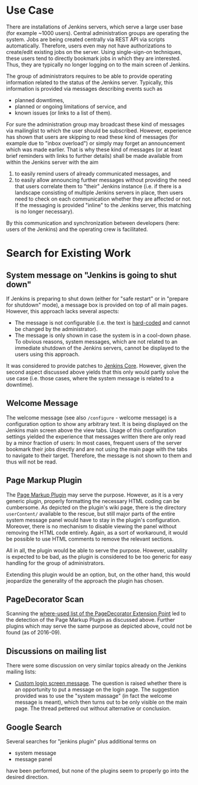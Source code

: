 # Use Case
There are installations of Jenkins servers, which serve a large user base (for example ~1000 users). Central administration groups are operating the system. Jobs are being created centrally via REST API via scripts automatically. 
Therefore, users even may not have authorizations to create/edit existing jobs on the server. Using single-sign-on techniques, these users tend to directly bookmark jobs in which they are interested. Thus, they are typically no longer logging on to the main screen of Jenkins.

The group of administrators requires to be able to provide operating information related to the status of the Jenkins server. Typically, this information is provided via messages describing events such as 
* planned downtimes, 
* planned or ongoing limitations of service, and
* known issues (or links to a list of them).

For sure the administration group may broadcast these kind of messages via mailinglist to which the user should be subscribed. However, experience has shown that users are skipping to read these kind of messages (for example due to "inbox overload") or simply may forget an announcement which was made earlier.
That is why these kind of messages (or at least brief reminders with links to further details) shall be made available from within the Jenkins server with the aim

1. to easily remind users of already communicated messages, and
2. to easily allow announcing further messages without providing the need that users correlate them to "their" Jenkins instance (i.e. if there is a landscape consisting of multiple Jenkins servers in place, then users need to check on each communication whether they are affected or not. If the messaging is provided "inline" to the Jenkins server, this matching is no longer necessary).  

By this communication and synchronization between developers (here: users of the Jenkins) and the operating crew is facilitated.

# Search for Existing Work

## System message on "Jenkins is going to shut down"

If Jenkins is preparing to shut down (either for "safe restart" or in "prepare for shutdown" mode), a message box is provided on top of all main pages. However, this approach lacks several aspects:

* The message is not configurable (i.e. the text is [hard-coded](https://github.com/jenkinsci/jenkins/blob/9fce1ee933eb5276baff977d562fc8e183f1c8d6/core/src/main/resources/lib/layout/main-panel.jelly#L33) and cannot be changed by the administrator).
* The message is only shown in case the system is in a cool-down phase. To obvious reasons, system messages, which are not related to an immediate shutdown of the Jenkins servers, cannot be displayed to the users using this approach.

It was considered to provide patches to [Jenkins Core](https://github.com/jenkinsci/jenkins). However, given the second aspect discussed above yields that this only would partly solve the use case (i.e. those cases, where the system message is related to a downtime).

## Welcome Message

The welcome message (see also `/configure` - welcome message) is a configuration option to show any arbitrary text. It is being displayed on the Jenkins main screen above the view tabs.
Usage of this configuration settings yielded the experience that messages written there are only read by a minor fraction of users: In most cases, frequent users of the server bookmark their jobs directly and are not using the main page with the tabs to navigate to their target. Therefore, the message is not shown to them and thus will not be read.  

## Page Markup Plugin

The [Page Markup Plugin](https://wiki.jenkins-ci.org/display/JENKINS/Page+Markup+Plugin) may serve the purpose.
However, as it is a very generic plugin, properly formatting the necessary HTML coding can be cumbersome. As depicted on the plugin's wiki page, there is the directory `userContent/` available to the rescue, but still major parts of the entire system message panel would have to stay in the plugin's configuration.
Moreover, there is no mechanism to disable viewing the panel without removing the HTML code entirely. Again, as a sort of workaround, it would be possible to use HTML comments to remove the relevant sections.

All in all, the plugin would be able to serve the purpose. However, usability is expected to be bad, as the plugin is considered to be too generic for easy handling for the group of administrators.

Extending this plugin would be an option, but, on the other hand, this would jeopardize the generality of the approach the plugin has chosen.

## PageDecorator Scan

Scanning the [where-used list of the PageDecorator Extension Point](https://wiki.jenkins-ci.org/display/JENKINS/Extension+points#Extensionpoints-hudson.model.PageDecorator) led to the detection of the Page Markup Plugin as discussed above. Further plugins which may serve the same purpose as depicted above, could not be found (as of 2016-09).

## Discussions on mailing list

There were some discussion on very similar topics already on the Jenkins mailing lists:

* [Custom login screen message](https://groups.google.com/forum/#!msg/jenkinsci-users/v8GxcZtfq60/CYzpUh_yc8gJ;context-place=searchin/jenkinsci-users/%22system$20message%22%7Csort:relevance). The question is raised whether there is an opportunity to put a message on the login page. The suggestion provided was to use the "system massage" (in fact the welcome message is meant), which then turns out to be only visible on the main page. The thread pettered out without alternative or conclusion. 

## Google Search

Several searches for "jenkins plugin" plus additional terms on

* system message
* message panel

have been performed, but none of the plugins seem to properly go into the desired direction. 